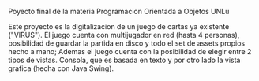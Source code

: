 Poyecto final de la materia Programacion Orientada a Objetos UNLu

Este proyecto es la digitalizacion de un juego de cartas ya existente ("VIRUS").
El juego cuenta con multijugador en red (hasta 4 personas), posibilidad de guardar la partida en disco y todo el set de assets propios hecho a mano;
Ademas el juego cuenta con la posibilidad de elegir entre 2 tipos de vistas. Consola, que es basada en texto y por otro lado la vista grafica (hecha con Java Swing).
